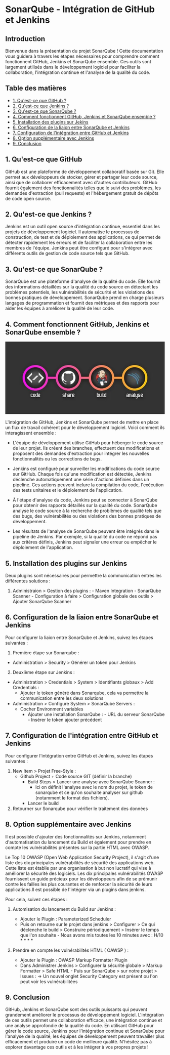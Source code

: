 # SonarQube - Intégration de GitHub et Jenkins

## Introduction
Bienvenue dans la présentation du projet SonarQube ! Cette documentation vous guidera à travers les étapes nécessaires pour comprendre comment fonctionnent GitHub, Jenkins et SonarQube ensemble. Ces outils sont largement utilisés dans le développement logiciel pour faciliter la collaboration, l'intégration continue et l'analyse de la qualité du code.

## Table des matières

- [1. Qu'est-ce que GitHub ?](#4-qu'est-ce-que-jenkins)
- [2. Qu'est-ce que Jenkins ?](#2-qu'est-ce-que-jenkins-)
- [3. Qu'est-ce que SonarQube ?](#3-qu'est-ce-que-sonarqube-)
- [4. Comment fonctionnent GitHub, Jenkins et SonarQube ensemble ?](#4-comment-fonctionnent-github-jenkins-et-sonarqube-ensemble-)
- [5. Installation des plugins sur Jekins](#5-installation-des-plugins-sur-jekins)
- [6. Configuration de la liaion entre SonarQube et Jenkins](#6-configuration-de-la-liaion-entre-sonarqube-et-jenkins)
- [7. Configuration de l'intégration entre GitHub et Jenkins](#7-configuration-de-l'intégration-entre-gitHub-et-jenkins)
- [8. Option supplémentaire avec Jenkins](#8-pption-supplémentaire-avec-jenkins)
- [9. Conclusion](#9-conclusion)

## 1. Qu'est-ce que GitHub
GitHub est une plateforme de développement collaboratif basée sur Git. Elle permet aux développeurs de stocker, gérer et partager leur code source, ainsi que de collaborer efficacement avec d'autres contributeurs. GitHub fournit également des fonctionnalités telles que le suivi des problèmes, les demandes d'extraction (pull requests) et l'hébergement gratuit de dépôts de code open source.

## 2. Qu'est-ce que Jenkins ?
Jenkins est un outil open source d'intégration continue, essentiel dans les projets de développement logiciel. Il automatise le processus de construction, de test et de déploiement des applications, ce qui permet de détecter rapidement les erreurs et de faciliter la collaboration entre les membres de l'équipe. Jenkins peut être configuré pour s'intégrer avec différents outils de gestion de code source tels que GitHub.

## 3. Qu'est-ce que SonarQube ?
SonarQube est une plateforme d'analyse de la qualité du code. Elle fournit des informations détaillées sur la qualité du code source en détectant les problèmes potentiels, les vulnérabilités de sécurité et les violations des bonnes pratiques de développement. SonarQube prend en charge plusieurs langages de programmation et fournit des métriques et des rapports pour aider les équipes à améliorer la qualité de leur code.

## 4. Comment fonctionnent GitHub, Jenkins et SonarQube ensemble ?

![alt text](https://github.com/mi5hell/WebSite/blob/main/.src/schema-infra.jpg)

L'intégration de GitHub, Jenkins et SonarQube permet de mettre en place un flux de travail cohérent pour le développement logiciel. Voici comment ils interagissent ensemble :

- L'équipe de développement utilise GitHub pour héberger le code source de leur projet. Ils créent des branches, effectuent des modifications et proposent des demandes d'extraction pour intégrer les nouvelles fonctionnalités ou les corrections de bugs.

- Jenkins est configuré pour surveiller les modifications du code source sur GitHub. Chaque fois qu'une modification est détectée, Jenkins déclenche automatiquement une série d'actions définies dans un pipeline. Ces actions peuvent inclure la compilation du code, l'exécution des tests unitaires et le déploiement de l'application.

- À l'étape d'analyse du code, Jenkins peut se connecter à SonarQube pour obtenir des rapports détaillés sur la qualité du code. SonarQube analyse le code source à la recherche de problèmes de qualité tels que des bugs, des vulnérabilités ou des violations des bonnes pratiques de développement.

- Les résultats de l'analyse de SonarQube peuvent être intégrés dans le pipeline de Jenkins. Par exemple, si la qualité du code ne répond pas aux critères définis, Jenkins peut signaler une erreur ou empêcher le déploiement de l'application.

## 5. Installation des plugins sur Jenkins
Deux plugins sont nécessaires pour permettre la communication entres les différentes solutions :
1. Administraion > Gestion des plugins :
			- Maven Integration
			- SonarQube Scanner
				  - Configuration à faire > Configuration globale des outils > Ajouter SonarQube Scanner

## 6. Configuration de la liaion entre SonarQube et Jenkins
Pour configurer la liaion entre SonarQube et Jenkins, suivez les étapes suivantes :

1. Première étape sur Sonarqube :
  - Administration > Security > Générer un token pour Jenkins
2. Deuxième étape sur Jenkins :
  - Administration > Credentials > System > Identifiants globaux > Add Credentials :
      - Ajouter le token généré dans Sonarqube, cela va permettre la communication entre les deux solutions
  - Administration > Configure System > SonarQube Servers :
      - Cocher Environment variables
	    - Ajouter une installation SonarQube :
		      - URL du serveur SonarQube
		      - Insérer le token ajouter précédent

## 7. Configuration de l'intégration entre GitHub et Jenkins
Pour configurer l'intégration entre GitHub et Jenkins, suivez les étapes suivantes :

1. New Item > Projet Free-Style :
    - Github Project + Code source GIT (définir la branche)
		- Build Steps > Lancer une analyse avec SonarQube Scanner :
		   - Ici on définit l'analyse avec le nom du projet, le token de sonarqube et ce qu'on souhaite analyser sur github (notamment le format des fichiers).
		- Lancer le build
2. Retourner sur Sonarqube pour vérifier le traitement des données

## 8. Option supplémentaire avec Jenkins
Il est possible d'ajouter des fonctionnalités sur Jenkins, notamment d'automatisation du lancement du Build et également pour prendre en compte les vulnérabilités présentes sur la partie HTML avec OWASP. 

Le Top 10 OWASP (Open Web Application Security Project), il s'agit d'une liste des dix principales vulnérabilités de sécurité des applications web. Cette liste est établie par une organisation à but non lucratif qui vise à améliorer la sécurité des logiciels. Les dix principales vulnérabilités OWASP fournissent un guide précieux pour les développeurs afin de se prémunir contre les failles les plus courantes et de renforcer la sécurité de leurs applications.Il est possible de l'intégrer via un plugins dans jenkins.

Pour cela, suivez ces étapes :

1. Automisation du lancement du Build sur Jenkins :
	  - Ajouter le Plugin : Parameterized Scheduler
	  - Puis on retourne sur le projet dans jenkins > Configurer > Ce qui déclenche le build > Construire périodiquement > Insérer le temps que l'on souhaite
		    - Nous avons mis toutes les 10 minutes avec : H/10 * * * *

2. Prendre en compte les vulnérabilités HTML ( OAWSP ) :
	  - Ajouter le Plugin : OWASP Markup Formatter Plugin
	  - Dans Administrer Jenkins > Configurer la sécurité globale > Markup Formatter > Safe HTML
		    - Puis sur SonarQube > sur notre projet > Issues :
		        -> Un nouvel onglet Security Category est présent ou l'on peut voir les vulnérabilitées 

## 9. Conclusion
GitHub, Jenkins et SonarQube sont des outils puissants qui peuvent grandement améliorer le processus de développement logiciel. L'intégration de ces outils permet une collaboration efficace, une intégration continue et une analyse approfondie de la qualité du code. En utilisant GitHub pour gérer le code source, Jenkins pour l'intégration continue et SonarQube pour l'analyse de la qualité, les équipes de développement peuvent travailler plus efficacement et produire un code de meilleure qualité. N'hésitez pas à explorer davantage ces outils et à les intégrer à vos propres projets !
